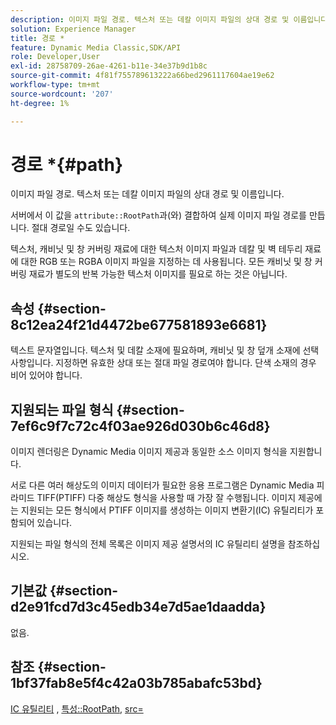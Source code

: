 ```yaml
---
description: 이미지 파일 경로. 텍스처 또는 데칼 이미지 파일의 상대 경로 및 이름입니다.
solution: Experience Manager
title: 경로 *
feature: Dynamic Media Classic,SDK/API
role: Developer,User
exl-id: 28758709-26ae-4261-b11e-34e37b9d1b8c
source-git-commit: 4f81f755789613222a66bed2961117604ae19e62
workflow-type: tm+mt
source-wordcount: '207'
ht-degree: 1%

---
```


# 경로 *{#path}

이미지 파일 경로. 텍스처 또는 데칼 이미지 파일의 상대 경로 및 이름입니다.

서버에서 이 값을 `attribute::RootPath`과(와) 결합하여 실제 이미지 파일 경로를 만듭니다. 절대 경로일 수도 있습니다.

텍스처, 캐비닛 및 창 커버링 재료에 대한 텍스처 이미지 파일과 데칼 및 벽 테두리 재료에 대한 RGB 또는 RGBA 이미지 파일을 지정하는 데 사용됩니다. 모든 캐비닛 및 창 커버링 재료가 별도의 반복 가능한 텍스처 이미지를 필요로 하는 것은 아닙니다.

## 속성 {#section-8c12ea24f21d4472be677581893e6681}

텍스트 문자열입니다. 텍스처 및 데칼 소재에 필요하며, 캐비닛 및 창 덮개 소재에 선택 사항입니다. 지정하면 유효한 상대 또는 절대 파일 경로여야 합니다. 단색 소재의 경우 비어 있어야 합니다.

## 지원되는 파일 형식 {#section-7ef6c9f7c72c4f03ae926d030b6c46d8}

이미지 렌더링은 Dynamic Media 이미지 제공과 동일한 소스 이미지 형식을 지원합니다.

서로 다른 여러 해상도의 이미지 데이터가 필요한 응용 프로그램은 Dynamic Media 피라미드 TIFF(PTIFF) 다중 해상도 형식을 사용할 때 가장 잘 수행됩니다. 이미지 제공에는 지원되는 모든 형식에서 PTIFF 이미지를 생성하는 이미지 변환기(IC) 유틸리티가 포함되어 있습니다.

지원되는 파일 형식의 전체 목록은 이미지 제공 설명서의 IC 유틸리티 설명을 참조하십시오.

## 기본값 {#section-d2e91fcd7d3c45edb34e7d5ae1daadda}

없음.

## 참조 {#section-1bf37fab8e5f4c42a03b785abafc53bd}

[IC 유틸리티](/help/aem-is-ir-api/is-api/is-utils/utilities/r-ic.md) , [특성::RootPath](/help/aem-is-ir-api/ir-api/material-cat/image-rendering-api-ref/c-ir-material-catalog/c-ir-attributes-reference/r-ir-rootpath.md), [src=](/help/aem-is-ir-api/ir-api/http-protocol/image-rendering-api-ref/c-ir-http-protocol-ref/c-ir-http-protocol-command-reference/r-ir-src.md)
